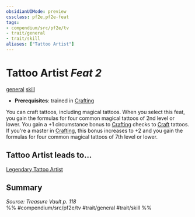 ```yaml
---
obsidianUIMode: preview
cssclass: pf2e,pf2e-feat
tags:
- compendium/src/pf2e/tv
- trait/general
- trait/skill
aliases: ["Tattoo Artist"]
---
```

# Tattoo Artist  *Feat 2*  
[general](general.md "General Feat Trait")  [skill](skill.md "Skill Feat Trait")  

- **Prerequisites**: trained in [Crafting](skills.md#Crafting)

You can craft tattoos, including magical tattoos. When you select this feat, you gain the formulas for four common magical tattoos of 2nd level or lower. You gain a +1 circumstance bonus to [Crafting](skills.md#Crafting) checks to [Craft](craft.md) tattoos. If you're a master in [Crafting](skills.md#Crafting), this bonus increases to +2 and you gain the formulas for four common magical tattoos of 7th level or lower.

## Tattoo Artist leads to...

[Legendary Tattoo Artist](legendary-tattoo-artist-tv.md)

## Summary

*Source: Treasure Vault p. 118*  
%% #compendium/src/pf2e/tv #trait/general #trait/skill %%
